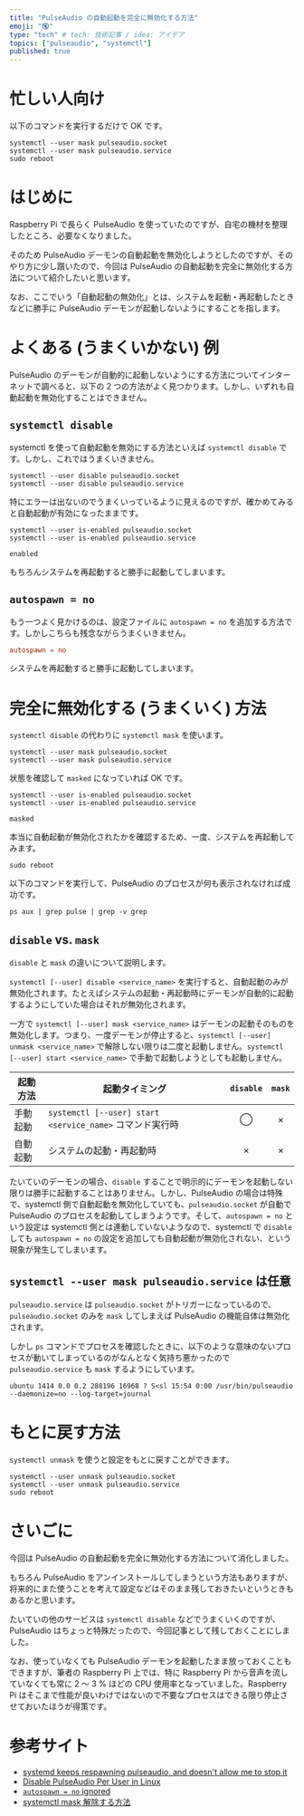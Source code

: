 ```yaml
---
title: "PulseAudio の自動起動を完全に無効化する方法"
emoji: "🔇"
type: "tech" # tech: 技術記事 / idea: アイデア
topics: ["pulseaudio", "systemctl"]
published: true
---
```


# 忙しい人向け
以下のコマンドを実行するだけで OK です。

```shell:Shell
systemctl --user mask pulseaudio.socket
systemctl --user mask pulseaudio.service
sudo reboot
```



# はじめに
Raspberry Pi で長らく PulseAudio を使っていたのですが、自宅の機材を整理したところ、必要なくなりました。

そのため PulseAudio デーモンの自動起動を無効化しようとしたのですが、そのやり方に少し躓いたので、今回は PulseAudio の自動起動を完全に無効化する方法について紹介したいと思います。

なお、ここでいう「自動起動の無効化」とは、システムを起動・再起動したときなどに勝手に PulseAudio デーモンが起動しないようにすることを指します。



# よくある (うまくいかない) 例
PulseAudio のデーモンが自動的に起動しないようにする方法についてインターネットで調べると、以下の 2 つの方法がよく見つかります。しかし、いずれも自動起動を無効化することはできません。

## `systemctl disable`
systemctl を使って自動起動を無効にする方法といえば `systemctl disable` です。しかし、これではうまくいきません。

```shell:Shell
systemctl --user disable pulseaudio.socket
systemctl --user disable pulseaudio.service
```

特にエラーは出ないのでうまくいっているように見えるのですが、確かめてみると自動起動が有効になったままです。

```shell:Shell
systemctl --user is-enabled pulseaudio.socket
systemctl --user is-enabled pulseaudio.service
```

```
enabled
```

もちろんシステムを再起動すると勝手に起動してしまいます。

## `autospawn = no`
もう一つよく見かけるのは、設定ファイルに `autospawn = no` を追加する方法です。しかしこちらも残念ながらうまくいきません。

```conf:/etc/pulse/client.conf
autospawn = no
```

システムを再起動すると勝手に起動してしまいます。



# 完全に無効化する (うまくいく) 方法
`systemctl disable` の代わりに `systemctl mask` を使います。

```shell:Shell
systemctl --user mask pulseaudio.socket
systemctl --user mask pulseaudio.service
```

状態を確認して `masked` になっていれば OK です。

```shell:Shell
systemctl --user is-enabled pulseaudio.socket
systemctl --user is-enabled pulseaudio.service
```

```
masked
```

本当に自動起動が無効化されたかを確認するため、一度、システムを再起動してみます。

```shell:Shell
sudo reboot
```

以下のコマンドを実行して、PulseAudio のプロセスが何も表示されなければ成功です。

```shell:Shell
ps aux | grep pulse | grep -v grep
```

## `disable` vs. `mask`
`disable` と `mask` の違いについて説明します。

`systemctl [--user] disable <service_name>` を実行すると、自動起動のみが無効化されます。たとえばシステムの起動・再起動時にデーモンが自動的に起動するようにしていた場合はそれが無効化されます。

一方で `systemctl [--user] mask <service_name>` はデーモンの起動そのものを無効化します。つまり、一度デーモンが停止すると、`systemctl [--user] unmask <service_name>` で解除しない限りは二度と起動しません。`systemctl [--user] start <service_name>` で手動で起動しようとしても起動しません。

| 起動方法 | 起動タイミング | `disable` | `mask` |
| --- | --- | :---: | :---: |
| 手動起動 | `systemctl [--user] start <service_name>` コマンド実行時 | ◯ | × |
| 自動起動 | システムの起動・再起動時 | × | × |

たいていのデーモンの場合、`disable` することで明示的にデーモンを起動しない限りは勝手に起動することはありません。しかし、PulseAudio の場合は特殊で、systemctl 側で自動起動を無効化していても、`pulseaudio.socket` が自動で PulseAudio のプロセスを起動してしまうようです。そして、`autospawn = no` という設定は systemctl 側とは連動していないようなので、systemctl で `disable` しても `autospawn = no` の設定を追加しても自動起動が無効化されない、という現象が発生してしまいます。

## `systemctl --user mask pulseaudio.service` は任意
`pulseaudio.service` は `pulseaudio.socket` がトリガーになっているので、`pulseaudio.socket` のみを `mask` してしまえば PulseAudio の機能自体は無効化されます。

しかし `ps` コマンドでプロセスを確認したときに、以下のような意味のないプロセスが動いてしまっているのがなんとなく気持ち悪かったので `pulseaudio.service` も `mask` するようにしています。

```
ubuntu 1414 0.0 0.2 288196 16968 ? S<sl 15:54 0:00 /usr/bin/pulseaudio --daemonize=no --log-target=journal
```



# もとに戻す方法
`systemctl unmask` を使うと設定をもとに戻すことができます。

```shell:Shell
systemctl --user unmask pulseaudio.socket
systemctl --user unmask pulseaudio.service
sudo reboot
```



# さいごに
今回は PulseAudio の自動起動を完全に無効化する方法について消化しました。

もちろん PulseAudio をアンインストールしてしまうという方法もありますが、将来的にまた使うことを考えて設定などはそのまま残しておきたいというときもあるかと思います。

たいていの他のサービスは `systemctl disable` などでうまくいくのですが、PulseAudio はちょっと特殊だったので、今回記事として残しておくことにしました。

なお、使っていなくても PulseAudio デーモンを起動したまま放っておくこともできますが、筆者の Raspberry Pi 上では、特に Raspberry Pi から音声を流していなくても常に 2 〜 3 % ほどの CPU 使用率となっていました。Raspberry Pi はそこまで性能が良いわけではないので不要なプロセスはできる限り停止させておいたほうが得策です。



# 参考サイト
* [systemd keeps respawning pulseaudio, and doesn't allow me to stop it](https://superuser.com/questions/1170433/systemd-keeps-respawning-pulseaudio-and-doesnt-allow-me-to-stop-it#answer-1583899)
* [Disable PulseAudio Per User in Linux](https://winaero.com/disable-pulseaudio-per-user-in-linux/)
* [`autospawn = no` ignored](https://gitlab.freedesktop.org/pulseaudio/pulseaudio/-/issues/979#note_623380)
* [systemctl mask 解除する方法](https://ex1.m-yabe.com/archives/6569)
